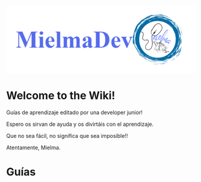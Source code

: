 ![MielmaDev](image/MielmaDev.png)

# Welcome to the      Wiki!

Guías de aprendizaje editado por una developer junior!

Espero os sirvan de ayuda y os divirtáis con el aprendizaje.

Que no sea fácil, no significa que sea imposible!!

Atentamente, Mielma.

# Guías 
